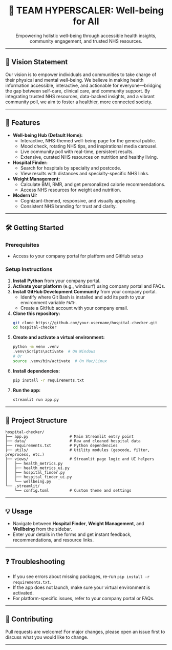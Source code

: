 <div align="center">

# 🏥 TEAM HYPERSCALER: Well-being for All

</div>

<div align="center">
Empowering holistic well-being through accessible health insights, community engagement, and trusted NHS resources.
</div>

---

## 🌟 Vision Statement

Our vision is to empower individuals and communities to take charge of their physical and mental well-being. We believe in making health information accessible, interactive, and actionable for everyone—bridging the gap between self-care, clinical care, and community support. By integrating trusted NHS resources, data-backed insights, and a vibrant community poll, we aim to foster a healthier, more connected society.

---

## 🚀 Features
- **Well-being Hub (Default Home):**
  - Interactive, NHS-themed well-being page for the general public.
  - Mood check, rotating NHS tips, and inspirational media carousel.
  - Live community poll with real-time, persistent results.
  - Extensive, curated NHS resources on nutrition and healthy living.
- **Hospital Finder:**
  - Search for hospitals by specialty and postcode.
  - View results with distances and specialty-specific NHS links.
- **Weight Management:**
  - Calculate BMI, RMR, and get personalized calorie recommendations.
  - Access NHS resources for weight and nutrition.
- **Modern UI:**
  - Cognizant-themed, responsive, and visually appealing.
  - Consistent NHS branding for trust and clarity.

---

## 🛠️ Getting Started

### Prerequisites
- Access to your company portal for platform and GitHub setup

### Setup Instructions

1. **Install Python** from your company portal.
2. **Activate your platform** (e.g., windsurf) using company portal and FAQs.
3. **Install GitHub Development Community** from your company portal.
    - Identify where Git Bash is installed and add its path to your environment variable `PATH`.
    - Create a GitHub account with your company email.
4. **Clone this repository:**
    ```sh
    git clone https://github.com/your-username/hospital-checker.git
    cd hospital-checker
    ```
5. **Create and activate a virtual environment:**
    ```sh
    python -m venv .venv
    .venv\Scripts\activate  # On Windows
    # Or
    source .venv/bin/activate  # On Mac/Linux
    ```
6. **Install dependencies:**
    ```sh
    pip install -r requirements.txt
    ```
7. **Run the app:**
    ```sh
    streamlit run app.py
    ```

---

## 📁 Project Structure

```text
hospital-checker/
├── app.py                  # Main Streamlit entry point
├── data/                   # Raw and cleaned hospital data
├── requirements.txt        # Python dependencies
├── utils/                  # Utility modules (geocode, filter, preprocess, etc.)
├── views/                  # Streamlit page logic and UI helpers
│   ├── health_metrics.py
│   ├── health_metrics_ui.py
│   ├── hospital_finder.py
│   ├── hospital_finder_ui.py
│   └── wellbeing.py
└── .streamlit/
    └── config.toml         # Custom theme and settings
```

---

## 💡 Usage
- Navigate between **Hospital Finder**, **Weight Management**, and **Wellbeing** from the sidebar.
- Enter your details in the forms and get instant feedback, recommendations, and resource links.

---

## ❓ Troubleshooting
- If you see errors about missing packages, re-run `pip install -r requirements.txt`.
- If the app does not launch, make sure your virtual environment is activated.
- For platform-specific issues, refer to your company portal or FAQs.

---

## 🤝 Contributing
Pull requests are welcome! For major changes, please open an issue first to discuss what you would like to change.

---

